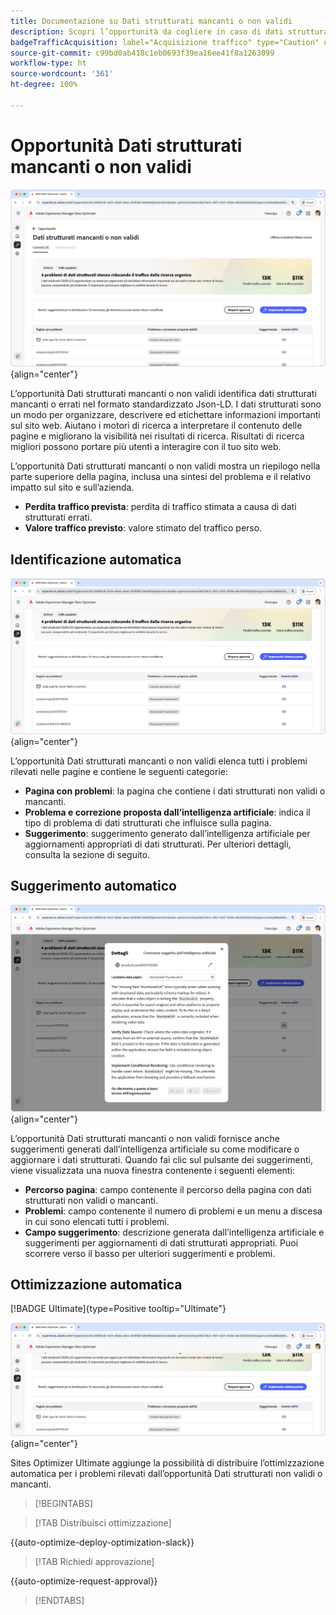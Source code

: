```yaml
---
title: Documentazione su Dati strutturati mancanti o non validi
description: Scopri l’opportunità da cogliere in caso di dati strutturati mancanti o non validi e come utilizzarla per migliorare l’acquisizione del traffico.
badgeTrafficAcquisition: label="Acquisizione traffico" type="Caution" url="../../opportunity-types/traffic-acquisition.md" tooltip="Acquisizione traffico"
source-git-commit: c99bd0ab418c1eb0693f39ea16ee41f8a1263099
workflow-type: ht
source-wordcount: '361'
ht-degree: 100%

---
```



# Opportunità Dati strutturati mancanti o non validi

![Opportunità Dati strutturati mancanti o non validi](./assets/missing-or-invalid-structured-data/hero.png){align="center"}

L’opportunità Dati strutturati mancanti o non validi identifica dati strutturati mancanti o errati nel formato standardizzato Json-LD. I dati strutturati sono un modo per organizzare, descrivere ed etichettare informazioni importanti sul sito web. Aiutano i motori di ricerca a interpretare il contenuto delle pagine e migliorano la visibilità nei risultati di ricerca. Risultati di ricerca migliori possono portare più utenti a interagire con il tuo sito web.

L’opportunità Dati strutturati mancanti o non validi mostra un riepilogo nella parte superiore della pagina, inclusa una sintesi del problema e il relativo impatto sul sito e sull’azienda.

* **Perdita traffico prevista**: perdita di traffico stimata a causa di dati strutturati errati.
* **Valore traffico previsto**: valore stimato del traffico perso.

## Identificazione automatica

![Identificazione automatica di dati strutturati mancanti o non validi](./assets/missing-or-invalid-structured-data/auto-identify.png){align="center"}

L’opportunità Dati strutturati mancanti o non validi elenca tutti i problemi rilevati nelle pagine e contiene le seguenti categorie:

* **Pagina con problemi**: la pagina che contiene i dati strutturati non validi o mancanti.
* **Problema e correzione proposta dall’intelligenza artificiale**: indica il tipo di problema di dati strutturati che influisce sulla pagina.
* **Suggerimento**: suggerimento generato dall’intelligenza artificiale per aggiornamenti appropriati di dati strutturati. Per ulteriori dettagli, consulta la sezione di seguito.

## Suggerimento automatico

![Suggerimento automatico per dati strutturati mancanti o non validi](./assets/missing-or-invalid-structured-data/auto-suggest.png){align="center"}

L’opportunità Dati strutturati mancanti o non validi fornisce anche suggerimenti generati dall’intelligenza artificiale su come modificare o aggiornare i dati strutturati. Quando fai clic sul pulsante dei suggerimenti, viene visualizzata una nuova finestra contenente i seguenti elementi:

* **Percorso pagina**: campo contenente il percorso della pagina con dati strutturati non validi o mancanti.
* **Problemi**: campo contenente il numero di problemi e un menu a discesa in cui sono elencati tutti i problemi.
* **Campo suggerimento**: descrizione generata dall’intelligenza artificiale e suggerimenti per aggiornamenti di dati strutturati appropriati. Puoi scorrere verso il basso per ulteriori suggerimenti e problemi.

## Ottimizzazione automatica

[!BADGE Ultimate]{type=Positive tooltip="Ultimate"}

![Ottimizzazione automatica del suggerimento per dati strutturati mancanti o non validi](./assets/missing-or-invalid-structured-data/auto-optimize.png){align="center"}

Sites Optimizer Ultimate aggiunge la possibilità di distribuire l’ottimizzazione automatica per i problemi rilevati dall’opportunità Dati strutturati non validi o mancanti. <!--- TBD-need more in-depth and opportunity specific information here. What does the auto-optimization do?-->

>[!BEGINTABS]

>[!TAB Distribuisci ottimizzazione]

{{auto-optimize-deploy-optimization-slack}}

>[!TAB Richiedi approvazione]

{{auto-optimize-request-approval}}

>[!ENDTABS]
